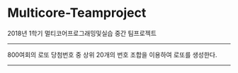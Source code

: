 # Multicore-Teamproject

2018년 1학기 멀티코어프로그래밍및실습 중간 팀프로젝트
<hr>
800여회의 로또 당첨번호 중 상위 20개의 번호 조합을 이용하여 로또를 생성한다.
<hr>
